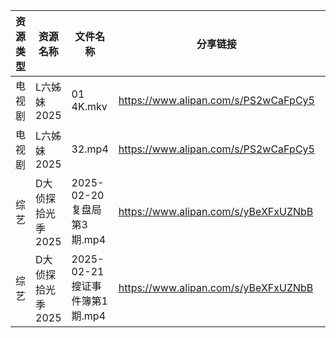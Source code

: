 | 资源类型 | 资源名称        | 文件名称                    | 分享链接                                 | 更新时间                |
| ---- | ----------- | ----------------------- | ------------------------------------ | ------------------- |
| 电视剧  | L六姊妹2025    | 01 4K.mkv               | https://www.alipan.com/s/PS2wCaFpCy5 | 2025-02-22 00:06:18 |
| 电视剧  | L六姊妹2025    | 32.mp4                  | https://www.alipan.com/s/PS2wCaFpCy5 | 2025-02-22 00:06:18 |
| 综艺   | D大侦探拾光季2025 | 2025-02-20 复盘局第3期.mp4   | https://www.alipan.com/s/yBeXFxUZNbB | 2025-02-22 00:08:30 |
| 综艺   | D大侦探拾光季2025 | 2025-02-21 搜证事件簿第1期.mp4 | https://www.alipan.com/s/yBeXFxUZNbB | 2025-02-22 00:08:29 |
